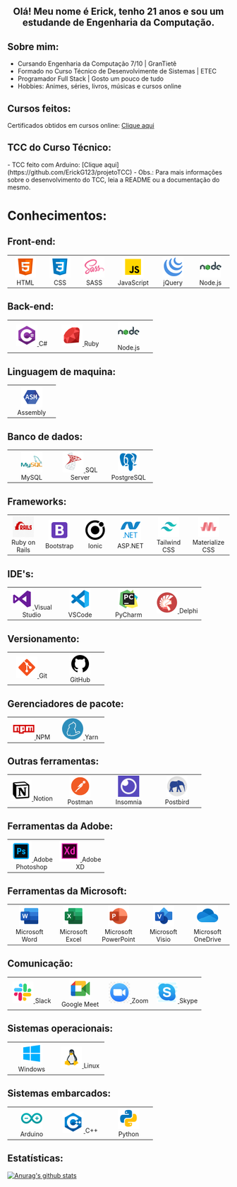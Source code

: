 <h2 align="center">
Olá! Meu nome é Erick, tenho 21 anos e sou um estudande de Engenharia da Computação.
</h2>

<h2>Sobre mim:</h2>
<ul>
    <li>Cursando Engenharia da Computação 7/10 | GranTietê</li>
    <li>Formado no Curso Técnico de Desenvolvimente de Sistemas | ETEC</li>
    <li>Programador Full Stack | Gosto um pouco de tudo</li>
    <li>Hobbies: Animes, séries, livros, músicas e cursos online</li>
</ul>

<h2>Cursos feitos:</h2>

Certificados obtidos em cursos online: [Clique aqui](https://github.com/ErickG123/ErickG123/tree/master/.github/certificates)

<h2>TCC do Curso Técnico:</h2>
- TCC feito com Arduino: [Clique aqui](https://github.com/ErickG123/projetoTCC)
    - Obs.: Para mais informações sobre o desenvolvimento do TCC, leia a README ou a documentação do mesmo.

<h1>Conhecimentos:</h1>

<h2>Front-end:</h2>
<table>
    <tr>
        <td align="center" width="96">
            <a href="https://developer.mozilla.org/en-US/docs/Web/HTML">
                <img src=".github/img/html5.png" width="48" height="48" alt="HTML"/>
            </a>
            <span>HTML</span>
        </td>
        <td align="center" width="96">
            <a href="https://developer.mozilla.org/pt-BR/docs/Web/CSS">
                <img src=".github/img/css3.png" width="48" height="48" alt="CSS"/>
            </a>
            <span>CSS</span>
        </td>
        <td align="center" width="96">
            <a href="https://sass-lang.com/">
                <img src=".github/img/sass.png" width="48" height="48" alt="SASS"/>
            </a>
            <span>SASS</span>
        </td>
        <td align="center" width="96">
            <a href="https://developer.mozilla.org/pt-BR/docs/Web/JavaScript">
                <img src=".github/img/javascript.png" width="48" height="48" alt="JavaScript"/>
            </a>
            <span>JavaScript</span>
        </td>
        <td align="center" width="96">
            <a href="hhttps://jquery.com/">
                <img src=".github/img/jquery.png" width="48" height="48" alt="jQuery"/>
            </a>
            <span>jQuery</span>
        </td>
        <td align="center" width="96">
            <a href="https://nodejs.org/en/">
                <img src=".github/img/nodejs.png" width="48" height="48" alt="Node.js "/>
            </a>
            <span>Node.js</span>
        </td>
    </tr>
</table>

<h2>Back-end:</h2>
<table>
    <tr>
        <td align="center" width="96">
            <a href="https://docs.microsoft.com/pt-br/dotnet/csharp/">
                <img src=".github/img/csharp.png" width="48" height="48" alt="C#"/>
            </a>
            <span>C#</span>
        </td>
        <td align="center" width="96">
            <a href="https://www.ruby-lang.org/pt/">
                <img src=".github/img/ruby.png" width="48" height="48" alt="Ruby"/>
            </a>
            <span>Ruby</span>
        </td>
        <td align="center" width="96">
            <a href="https://nodejs.org/en/">
                <img src=".github/img/nodejs.png" width="48" height="48" alt="Node.js"/>
            </a>
            <span>Node.js</span>
        </td>
    </tr>
</table>

<h2>Linguagem de maquina:</h2>
<table>
    <tr>
        <td align="center" width="96">
            <a href="https://en.wikipedia.org/wiki/Assembly_language">
                <img src=".github/img/asm.png" width="48" height="48" alt="Assembly"/>
            </a>
            <span>Assembly</span>
        </td>
    </tr>
</table>

<h2>Banco de dados:</h2>
<table>
    <tr>
        <td align="center" width="96">
            <a href="https://www.mysql.com/">
                <img src=".github/img/mysql.png" width="48" height="48" alt="MySQL"/>
            </a>
            <span>MySQL</span>
        </td>
        <td align="center" width="96">
            <a href="https://www.microsoft.com/pt-br/sql-server/sql-server-downloads">
                <img src=".github/img/sqlserver.png" width="48" height="48" alt="SQL Server"/>
            </a>
            <span>SQL Server</span>
        </td>
        <td align="center" width="96">
            <a href="https://www.postgresql.org/">
                <img src=".github/img/postgresql.png" width="48" height="48" alt="PostgreSQL"/>
            </a>
            <span>PostgreSQL</span>
        </td>
    </tr>
</table>

<h2>Frameworks:</h2>
<table>
    <tr>
        <td align="center" width="96">
            <a href="https://rubyonrails.org/">
                <img src=".github/img/rails.jpg" width="48" height="48" alt="Ruby on Rails"/>
            </a>
            <span>Ruby on Rails</span>
        </td>
        <td align="center" width="96">
            <a href="https://www.mysql.com/">
                <img src=".github/img/bootstrap.png" width="48" height="48" alt="Bootstrap"/>
            </a>
            <span>Bootstrap</span>
        </td>
        <td align="center" width="96">
            <a href="https://www.mysql.com/">
                <img src=".github/img/ionic.png" width="48" height="48" alt="Ionic"/>
            </a>
            <span>Ionic</span>
        </td>
        <td align="center" width="96">
            <a href="https://dotnet.microsoft.com/apps/aspnet">
                <img src=".github/img/aspnet.png" width="48" height="48" alt="ASP.NET"/>
            </a>
            <span>ASP.NET</span>
        </td>
        <td align="center" width="96">
            <a href="https://tailwindcss.com/">
                <img src=".github/img/tail.png" width="48" height="48" alt="Tailwind CSS"/>
            </a>
            <span>Tailwind CSS</span>
        </td>
        <td align="center" width="96">
            <a href="https://materializecss.com/">
                <img src=".github/img/mate.png" width="48" height="48" alt="Materialize CSS"/>
            </a>
            <span>Materialize CSS</span>
        </td>
    </tr>
</table>

<h2>IDE's:</h2>
<table>
    <tr>
        <td align="center" width="96">
            <a href="https://en.wikipedia.org/wiki/Assembly_language">
                <img src=".github/img/visual-studio.png" width="48" height="48" alt="VS"/>
            </a>
            <span>Visual Studio</span>
        </td>
        <td align="center" width="96">
            <a href="https://en.wikipedia.org/wiki/Assembly_language">
                <img src=".github/img/vs-code.png" width="48" height="48" alt="VSCode"/>
            </a>
            <span>VSCode</span>
        </td>
        <td align="center" width="96">
            <a href="https://en.wikipedia.org/wiki/Assembly_language">
                <img src=".github/img/pycharm.png" width="48" height="48" alt="PyCharm"/>
            </a>
            <span>PyCharm</span>
        </td>
        <td align="center" width="96">
            <a href="https://en.wikipedia.org/wiki/Assembly_language">
                <img src=".github/img/delphi.png" width="48" height="48" alt="Delphi"/>
            </a>
            <span>Delphi</span>
        </td>
    </tr>
</table>

<h2>Versionamento:</h2>
<table>
    <tr>
        <td align="center" width="96">
            <a href="https://git-scm.com/">
                <img src=".github/img/git.png" width="48" height="48" alt="Git"/>
            </a>
            <span>Git</span>
        </td>
        <td align="center" width="96">
            <a href="https://github.com/">
                <img src=".github/img/github.png" width="48" height="48" alt="GitHub"/>
            </a>
            <span>GitHub</span>
        </td>
    </tr>
</table>

<h2>Gerenciadores de pacote:</h2>
<table>
    <tr>
        <td align="center" width="96">
            <a href="https://www.npmjs.com/">
                <img src=".github/img/npm.png" width="48" height="48" alt="NPM"/>
            </a>
            <span>NPM</span>
        </td>
        <td align="center" width="96">
            <a href="https://yarnpkg.com/">
                <img src=".github/img/yarn.png" width="48" height="48" alt="Yarn"/>
            </a>
            <span>Yarn</span>
        </td>
    </tr>
</table>

<h2>Outras ferramentas:</h2>
<table>
    <tr>
        <td align="center" width="96">
            <a href="https://www.notion.so/">
                <img src=".github/img/notion.jpg" width="48" height="48" alt="Notion"/>
            </a>
            <span>Notion</span>
        </td>
        <td align="center" width="96">
            <a href="https://www.postman.com/">
                <img src=".github/img/postman.png" width="48" height="48" alt="Postman"/>
            </a>
            <span>Postman</span>
        </td>
        <td align="center" width="96">
            <a href="https://insomnia.rest/download">
                <img src=".github/img/insomnia.jpg" width="48" height="48" alt="Insomnia"/>
            </a>
            <span>Insomnia</span>
        </td>
        <td align="center" width="96">
            <a href="https://www.electronjs.org/apps/postbird">
                <img src=".github/img/postbird.png" width="48" height="48" alt="Postbird"/>
            </a>
            <span>Postbird</span>
        </td>
    </tr>
</table>

<h2>Ferramentas da Adobe:</h2>
<table>
    <tr>
        <td align="center" width="96">
            <a href="https://www.adobe.com/br/products/photoshop.html">
                <img src=".github/img/photoshop.png" width="48" height="48" alt="Adobe Photoshop"/>
            </a>
            <span>Adobe Photoshop</span>
        </td>
        <td align="center" width="96">
            <a href="https://www.adobe.com/br/products/xd.html">
                <img src=".github/img/xd.png" width="48" height="48" alt="Adobe XD"/>
            </a>
            <span>Adobe XD</span>
        </td>
    </tr>
</table>

<h2>Ferramentas da Microsoft:</h2>
<table>
    <tr>
        <td align="center" width="96">
            <a href="https://www.microsoft.com/pt-br/microsoft-365/word">
                <img src=".github/img/word.png" width="48" height="48" alt="Microsoft Word"/>
            </a>
            <span>Microsoft Word</span>
        </td>
        <td align="center" width="96">
            <a href="https://www.microsoft.com/pt-br/microsoft-365/excel">
                <img src=".github/img/excel.png" width="48" height="48" alt="Microsoft Excel"/>
            </a>
            <span>Microsoft Excel</span>
        </td>
        <td align="center" width="96">
            <a href="https://www.microsoft.com/pt-br/microsoft-365/powerpoint">
                <img src=".github/img/power.png" width="48" height="48" alt="Microsoft PowerPoint"/>
            </a>
            <span>Microsoft PowerPoint</span>
        </td>
        <td align="center" width="96">
            <a href="https://www.microsoft.com/pt-br/microsoft-365/visio/flowchart-software">
                <img src=".github/img/visio.png" width="48" height="48" alt="Microsoft Visio"/>
            </a>
            <span>Microsoft Visio</span>
        </td>
        <td align="center" width="96">
            <a href="https://www.microsoft.com/pt-br/microsoft-365/onedrive/online-cloud-storage">
                <img src=".github/img/onedrive.png" width="48" height="48" alt="Microsoft OneDrive"/>
            </a>
            <span>Microsoft OneDrive</span>
        </td>
    </tr>
</table>

<h2>Comunicação:</h2>
<table>
    <tr>
        <td align="center" width="96">
            <a href="https://slack.com/intl/pt-br/">
                <img src=".github/img/slack.png" width="48" height="48" alt="Slack"/>
            </a>
            <span>Slack</span>
        </td>
        <td align="center" width="96">
            <a href="https://meet.google.com/">
                <img src=".github/img/meet.png" width="48" height="48" alt="Google Meet"/>
            </a>
            <span>Google Meet</span>
        </td>
        <td align="center" width="96">
            <a href="https://zoom.us/pt-pt/meetings.html">
                <img src=".github/img/zoom.jpg" width="48" height="48" alt="Zoom"/>
            </a>
            <span>Zoom</span>
        </td>
        <td align="center" width="96">
            <a href="https://www.skype.com/pt-br/">
                <img src=".github/img/skype.png" width="48" height="48" alt="Skype"/>
            </a>
            <span>Skype</span>
        </td>
    </tr>
</table>

<h2>Sistemas operacionais:</h2>
<table>
    <tr>
        <td align="center" width="96">
            <a href="https://www.microsoft.com/pt-br/windows/">
                <img src=".github/img/windows.png" width="48" height="48" alt="Windows"/>
            </a>
            <span>Windows</span>
        </td>
        <td align="center" width="96">
            <a href="https://pt.wikipedia.org/wiki/Linux">
                <img src=".github/img/linux.png" width="48" height="48" alt="Linux"/>
            </a>
            <span>Linux</span>
        </td>
    </tr>
</table>

<h2>Sistemas embarcados:</h2>
<table>
    <tr>
        <td align="center" width="96">
            <a href="https://www.arduino.cc/">
                <img src=".github/img/arduino.png" width="48" height="48" alt="Arduino"/>
            </a>
            <span>Arduino</span>
        </td>
        <td align="center" width="96">
            <a href="https://docs.microsoft.com/pt-br/cpp/cpp/?view=msvc-160">
                <img src=".github/img/c++.png" width="48" height="48" alt="C++"/>
            </a>
            <span>C++</span>
        </td>
        <td align="center" width="96">
            <a href="https://www.python.org/">
                <img src=".github/img/python.png" width="48" height="48" alt="Python"/>
            </a>
            <span>Python</span>
        </td>
    </tr>
</table>

<h2>Estatísticas:</h2>

[![Anurag's github stats](https://github-readme-stats.vercel.app/api?username=ErickG123&show_icons=true&count_private=true)](https://github.com/ErickG123/github-readme-stats)
